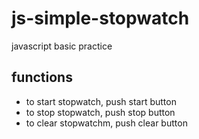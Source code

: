 # js-simple-stopwatch
javascript basic practice

## functions
- to start stopwatch, push start button
- to stop stopwatch, push stop button
- to clear stopwatchm, push clear button
